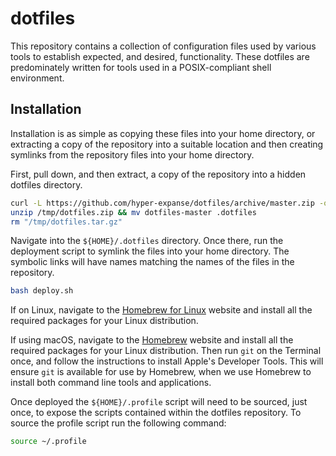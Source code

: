 # dotfiles

This repository contains a collection of configuration files used by various tools to establish expected, and desired, functionality. These dotfiles are predominately written for tools used in a POSIX-compliant shell environment.

## Installation

Installation is as simple as copying these files into your home directory, or extracting a copy of the repository into a suitable location and then creating symlinks from the repository files into your home directory.

First, pull down, and then extract, a copy of the repository into a hidden dotfiles directory.

```bash
curl -L https://github.com/hyper-expanse/dotfiles/archive/master.zip -o "/tmp/dotfiles.zip"
unzip /tmp/dotfiles.zip && mv dotfiles-master .dotfiles
rm "/tmp/dotfiles.tar.gz"
```

Navigate into the `${HOME}/.dotfiles` directory. Once there, run the deployment script to symlink the files into your home directory. The symbolic links will have names matching the names of the files in the repository.

```bash
bash deploy.sh
```

If on Linux, navigate to the [Homebrew for Linux](https://docs.brew.sh/Homebrew-on-Linux) website and install all the required packages for your Linux distribution.

If using macOS, navigate to the [Homebrew](https://github.com/Linuxbrew/brew) website and install all the required packages for your Linux distribution. Then run `git` on the Terminal once, and follow the instructions to install Apple's Developer Tools. This will ensure `git` is available for use by Homebrew, when we use Homebrew to install both command line tools and applications.

Once deployed the `${HOME}/.profile` script will need to be sourced, just once, to expose the scripts contained within the dotfiles repository. To source the profile script run the following command:

```bash
source ~/.profile
```
